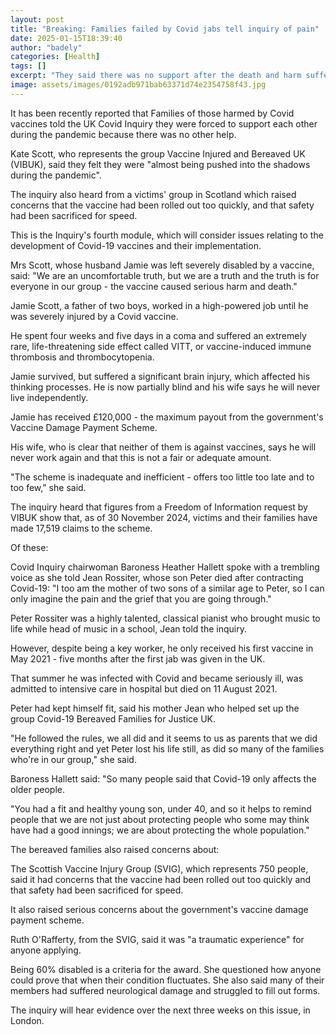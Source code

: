 ```yaml
---
layout: post
title: "Breaking: Families failed by Covid jabs tell inquiry of pain"
date: 2025-01-15T18:39:40
author: "badely"
categories: [Health]
tags: []
excerpt: "They said there was no support after the death and harm suffered by their loved ones."
image: assets/images/0192adb971bab63371d74e2354758f43.jpg
---
```


It has been recently reported that Families of those harmed by Covid vaccines told the UK Covid Inquiry they were forced to support each other during the pandemic because there was no other help.

Kate Scott, who represents the group Vaccine Injured and Bereaved UK (VIBUK), said they felt they were "almost being pushed into the shadows during the pandemic".

The inquiry also heard from a victims' group in Scotland which raised concerns that the vaccine had been rolled out too quickly, and that safety had been sacrificed for speed. 

This is the Inquiry's fourth module, which will consider issues relating to the development of Covid-19 vaccines and their implementation.

Mrs Scott, whose husband Jamie was left severely disabled by a vaccine, said: "We are an uncomfortable truth, but we are a truth and the truth is for everyone in our group - the vaccine caused serious harm and death."

Jamie Scott, a father of two boys, worked in a high-powered job until he was severely injured by a Covid vaccine. 

He spent four weeks and five days in a coma and suffered an extremely rare, life-threatening side effect called VITT, or vaccine-induced immune thrombosis and thrombocytopenia. 

Jamie survived, but suffered a significant brain injury, which affected his thinking processes. He is now partially blind and his wife says he will never live independently.

Jamie has received £120,000 - the maximum payout from the government's Vaccine Damage Payment Scheme. 

His wife, who is clear that neither of them is against vaccines, says he will never work again and that this is not a fair or adequate amount.

"The scheme is inadequate and inefficient - offers too little too late and to too few," she said.

The inquiry heard that figures from a Freedom of Information request by VIBUK show that, as of 30 November 2024, victims and their families have made 17,519 claims to the scheme.

Of these: 

Covid Inquiry chairwoman Baroness Heather Hallett spoke with a trembling voice as she told Jean Rossiter, whose son Peter died after contracting Covid-19: "I too am the mother of two sons of a similar age to Peter, so I can only imagine the pain and the grief that you are going through."

Peter Rossiter was a highly talented, classical pianist who brought music to life while head of music in a school, Jean told the inquiry.

However, despite being a key worker, he only received his first vaccine in May 2021 - five months after the first jab was given in the UK. 

That summer he was infected with Covid and became seriously ill, was admitted to intensive care in hospital but died on 11 August 2021.

Peter had kept himself fit, said his mother Jean who helped set up the group Covid-19 Bereaved Families for Justice UK.

"He followed the rules, we all did and it seems to us as parents that we did everything right and yet Peter lost his life still, as did so many of the families who're in our group," she said.

Baroness Hallett said: "So many people said that Covid-19 only affects the older people.

"You had a fit and healthy young son, under 40, and so it helps to remind people that we are not just about protecting people who some may think have had a good innings; we are about protecting the whole population."

The bereaved families also raised concerns about:

The Scottish Vaccine Injury Group (SVIG), which represents 750 people, said it had concerns that the vaccine had been rolled out too quickly and that safety had been sacrificed for speed. 

It also raised serious concerns about the government's vaccine damage payment scheme.

Ruth O'Rafferty, from the SVIG, said it was "a traumatic experience" for anyone applying.

Being 60% disabled is a criteria for the award. She questioned how anyone could prove that when their condition fluctuates. She also said many of their members had suffered neurological damage and struggled to fill out forms.

The inquiry will hear evidence over the next three weeks on this issue, in London.

